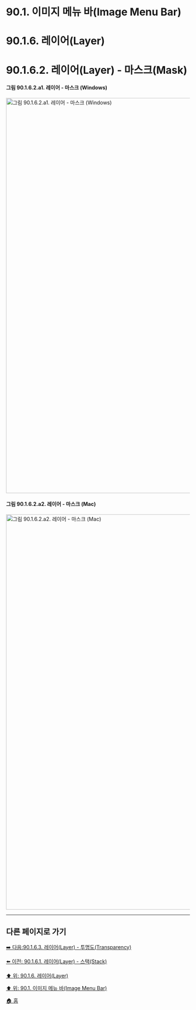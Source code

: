 # 90.1. 이미지 메뉴 바(Image Menu Bar)
# 90.1.6. 레이어(Layer)
# 90.1.6.2. 레이어(Layer) - 마스크(Mask)

#### 그림 90.1.6.2.a1. 레이어 - 마스크 (Windows)
<img width="1080" alt="그림 90.1.6.2.a1. 레이어 - 마스크 (Windows)" environment="MacOS:Sonoma 14.2.1 GIMP 2.10.36" src="https://github.com/wonder13662/gimp/assets/15767104/37fc1ac0-5ec0-400e-aa46-77272ddfd344">

#### 그림 90.1.6.2.a2. 레이어 - 마스크 (Mac)
<img width="1080" alt="그림 90.1.6.2.a2. 레이어 - 마스크 (Mac)" environment="MacOS:Sonoma 14.2.1 GIMP 2.10.36" src="https://github.com/wonder13662/gimp/assets/15767104/985388ec-a8d7-4712-9880-4dae2954a20e">

***

## 다른 페이지로 가기

[➡️ 다음:90.1.6.3. 레이어(Layer) - 투명도(Transparency)](./90-01-06-layerx-03-transparency.md)

[⬅️ 이전: 90.1.6.1. 레이어(Layer) - 스택(Stack)](./90-01-06-layerx-01-stack.md)

[⬆️ 위: 90.1.6. 레이어(Layer)](./90-01-06-layer.md)

[⬆️ 위: 90.1. 이미지 메뉴 바(Image Menu Bar)](./90-01-00-image-menu-bar.md)

[🏠 홈](./00-home.md)
